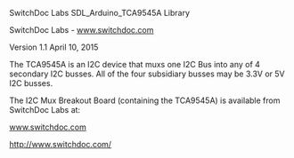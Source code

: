 SwitchDoc Labs SDL_Arduino_TCA9545A Library

SwitchDoc Labs - www.switchdoc.com

Version 1.1 April 10, 2015

The TCA9545A is an I2C device that muxs one I2C Bus into any of 4 secondary I2C busses.  All of the four subsidiary busses may be 3.3V or 5V I2C busses.

The I2C Mux Breakout Board (containing the TCA9545A) is available from SwitchDoc Labs at:

www.switchdoc.com

http://www.switchdoc.com/



